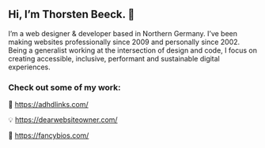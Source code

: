 ## Hi, I’m Thorsten Beeck. 👋

I’m a web designer & developer based in Northern Germany. I’ve been making websites professionally since 2009 and personally since 2002. Being a generalist working at the intersection of design and code, I focus on creating accessible, inclusive, performant and sustainable digital experiences.

### Check out some of my work:

🧠 https://adhdlinks.com/

💡 https://dearwebsiteowner.com/

👤 https://fancybios.com/
